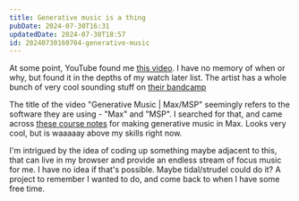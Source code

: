 ```yaml
---
title: Generative music is a thing
pubDate: 2024-07-30T16:31
updatedDate: 2024-07-30T18:57
id: 20240730160704-generative-music
---
```


At some point, YouTube found me [this video](https://www.youtube.com/watch?v=KtYlgZh8mhk). I have no memory of when or why, but found it in the depths of my watch later list. The artist has a whole bunch of very cool sounding stuff on [their bandcamp]()

The title of the video "Generative Music | Max/MSP" seemingly refers to the software they are using - "Max" and "MSP". I searched for that, and came across [these course notes](https://cecm.indiana.edu/504/syllabus.html) for making generative music in Max. Looks very cool, but is waaaaay above my skills right now.

I'm intrigued by the idea of coding up something maybe adjacent to this, that can live in my browser and provide an endless stream of focus music for me. I have no idea if that's possible. Maybe tidal/strudel could do it? A project to remember I wanted to do, and come back to when I have some free time.

